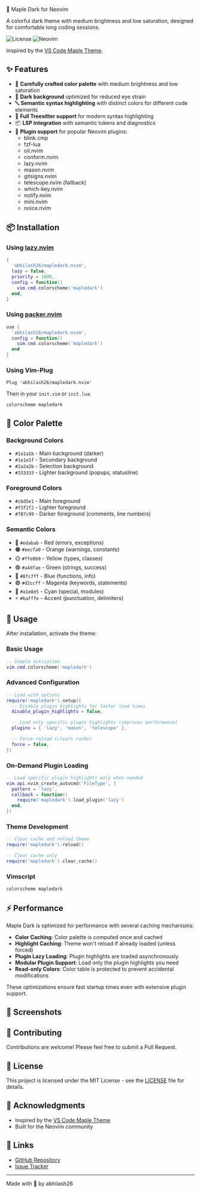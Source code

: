  🍁 Maple Dark for Neovim

A colorful dark theme with medium brightness and low saturation, designed for comfortable long coding sessions.

![License](https://img.shields.io/badge/license-MIT-blue.svg)
![Neovim](https://img.shields.io/badge/neovim-0.9%2B-green.svg)

Inspired by the [VS Code Maple Theme](https://github.com/subframe7536/vscode-theme-maple).

## ✨ Features

- 🎨 **Carefully crafted color palette** with medium brightness and low saturation
- 🌙 **Dark background** optimized for reduced eye strain
- 🔤 **Semantic syntax highlighting** with distinct colors for different code elements
- 🔧 **Full Treesitter support** for modern syntax highlighting
- 📦 **LSP integration** with semantic tokens and diagnostics
- 🎯 **Plugin support** for popular Neovim plugins:
  - blink.cmp
  - fzf-lua
  - oil.nvim
  - conform.nvim
  - lazy.nvim
  - mason.nvim
  - gitsigns.nvim
  - telescope.nvim (fallback)
  - which-key.nvim
  - notify.nvim
  - mini.nvim
  - noice.nvim

## 📦 Installation

### Using [lazy.nvim](https://github.com/folke/lazy.nvim)

```lua
{
  'abhilash26/mapledark.nvim',
  lazy = false,
  priority = 1000,
  config = function()
    vim.cmd.colorscheme('mapledark')
  end,
}
```

### Using [packer.nvim](https://github.com/wbthomason/packer.nvim)

```lua
use {
  'abhilash26/mapledark.nvim',
  config = function()
    vim.cmd.colorscheme('mapledark')
  end
}
```

### Using Vim-Plug

```vim
Plug 'abhilash26/mapledark.nvim'
```

Then in your `init.vim` or `init.lua`:

```vim
colorscheme mapledark
```

## 🎨 Color Palette

### Background Colors
- `#1a1a1b` - Main background (darker)
- `#1e1e1f` - Secondary background
- `#2a2a2b` - Selection background
- `#333333` - Lighter background (popups, statusline)

### Foreground Colors
- `#cbd5e1` - Main foreground
- `#f3f2f2` - Lighter foreground
- `#787c99` - Darker foreground (comments, line numbers)

### Semantic Colors
- 🔴 `#edabab` - Red (errors, exceptions)
- 🟠 `#eecfa0` - Orange (warnings, constants)
- 🟡 `#ffe8b9` - Yellow (types, classes)
- 🟢 `#a4dfae` - Green (strings, success)
- 🔵 `#8fc7ff` - Blue (functions, info)
- 🟣 `#d2ccff` - Magenta (keywords, statements)
- 🩵 `#a1e8e5` - Cyan (special, modules)
- ⚡ `#bafffe` - Accent (punctuation, delimiters)

## 🚀 Usage

After installation, activate the theme:

### Basic Usage

```lua
-- Simple activation
vim.cmd.colorscheme('mapledark')
```

### Advanced Configuration

```lua
-- Load with options
require('mapledark').setup({
  -- Disable plugin highlights for faster load times
  disable_plugin_highlights = false,

  -- Load only specific plugin highlights (improves performance)
  plugins = { 'lazy', 'mason', 'telescope' },

  -- Force reload (clears cache)
  force = false,
})
```

### On-Demand Plugin Loading

```lua
-- Load specific plugin highlights only when needed
vim.api.nvim_create_autocmd('FileType', {
  pattern = 'lazy',
  callback = function()
    require('mapledark').load_plugin('lazy')
  end,
})
```

### Theme Development

```lua
-- Clear cache and reload theme
require('mapledark').reload()

-- Clear cache only
require('mapledark').clear_cache()
```

### Vimscript

```vim
colorscheme mapledark
```

## ⚡ Performance

Maple Dark is optimized for performance with several caching mechanisms:

- **Color Caching**: Color palette is computed once and cached
- **Highlight Caching**: Theme won't reload if already loaded (unless forced)
- **Plugin Lazy Loading**: Plugin highlights are loaded asynchronously
- **Modular Plugin Support**: Load only the plugin highlights you need
- **Read-only Colors**: Color table is protected to prevent accidental modifications

These optimizations ensure fast startup times even with extensive plugin support.

## 📸 Screenshots

<!-- Add your screenshots here -->

## 🤝 Contributing

Contributions are welcome! Please feel free to submit a Pull Request.

## 📝 License

This project is licensed under the MIT License - see the [LICENSE](#license) file for details.

## 🙏 Acknowledgments

- Inspired by the [VS Code Maple Theme](https://github.com/subframe7536/vscode-theme-maple)
- Built for the Neovim community

## 🔗 Links

- [GitHub Repository](https://github.com/abhilash26/mapledark.nvim)
- [Issue Tracker](https://github.com/abhilash26/mapledark.nvim/issues)

---

Made with 🍁 by abhilash26

